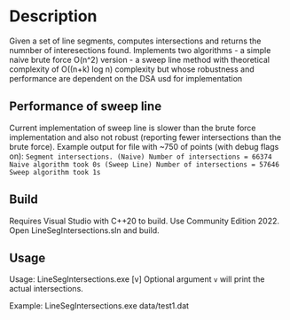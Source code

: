# Description
Given a set of line segments, computes intersections and returns the numnber of interesections found.
Implements two algorithms
	- a simple naive brute force O(n^2) version
	- a sweep line method with theoretical complexity of O((n+k) log n) complexity but whose robustness and performance are dependent on the DSA usd for implementation

## Performance of sweep line
Current implementation of sweep line is slower than the brute force implementation and also not robust (reporting fewer intersections than the brute force).
Example output for file with ~750 of points (with debug flags on):
	`Segment intersections.
	(Naive) Number of intersections = 66374
	Naive algorithm took 0s
	(Sweep Line) Number of intersections = 57646
	Sweep algorithm took 1s`

## Build
Requires Visual Studio with C++20 to build. Use Community Edition 2022.
Open LineSegIntersections.sln and build.

## Usage
Usage: LineSegIntersections.exe <filename> [v]
	Optional argument `v` will print the actual intersections.

Example: LineSegIntersections.exe data/test1.dat
